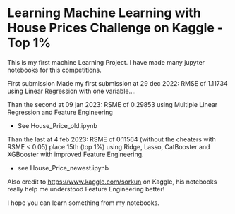 # Learning Machine Learning with House Prices Challenge on Kaggle - Top 1%

This is my first machine Learning Project. 
I have made many jupyter notebooks for this competitions.

First submission
Made my first submission at 29 dec 2022: RMSE of 1.11734 using Linear Regression with one variable....

Than the second at 09 jan 2023: RSME of 0.29853 using Multiple Linear Regression and Feature Engineering
- See House_Price_old.ipynb

Than the last at 4 feb 2023: RSME of 0.11564 (without the cheaters with RSME < 0.05) place 15th (top 1%) using Ridge, Lasso, CatBooster and XGBooster with improved Feature Engineering. 
- see House_Price_newest.ipynb

Also credit to https://www.kaggle.com/sorkun on Kaggle, his notebooks really help me understood Feature Engineering better!

I hope you can learn something from my notebooks.
